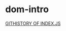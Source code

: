 # dom-intro

[GITHISTORY OF INDEX.JS](https://github.githistory.xyz/Reinoptland/dom-intro/blob/main/main.js)
